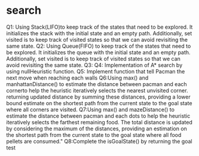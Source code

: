 # search

Q1: Using Stack(LIFO)to keep track of the states that need to be explored. It initializes the stack with the initial state and an empty path. Additionally, set visited is to keep track of visited states so that we can avoid revisiting the same state.
Q2: Using Queue(FIFO) to keep track of the states that need to be explored. It initializes the queue with the initial state and an empty path. Additionally, set visited is to keep track of visited states so that we can avoid revisiting the same state.
Q3:
Q4: Implementation of A* search by using nullHeuristic function.
Q5: Implement function that tell Pacman the next move when reaching each walls
Q6:Using max() and manhattanDistance() to estimate the distance between pacman and each cornerto help the heuristic iteratively selects the nearest unvisited corner. returning updated distance by summing these distances, providing a lower bound estimate on the shortest path from the current state to the goal state where all corners are visited. 
Q7:Using max() and mazeDistance() to estimate the distance between pacman and each dots to help the heuristic iteratively selects the farthest remaining food. The total distance is updated by considering the maximum of the distances, providing an estimation on the shortest path from the current state to the goal state where all food pellets are consumed."
Q8:Complete the isGoalState() by returning the goal test
